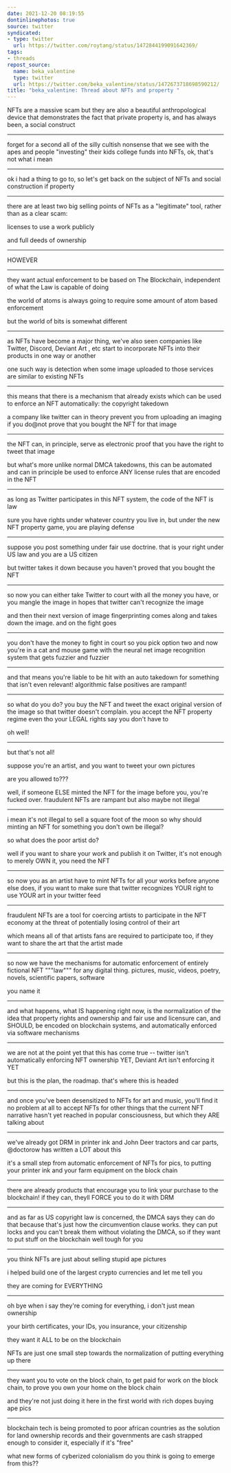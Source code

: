 ```yaml
---
date: 2021-12-20 08:19:55
dontinlinephotos: true
source: twitter
syndicated:
- type: twitter
  url: https://twitter.com/roytang/status/1472844199091642369/
tags:
- threads
repost_source:
  name: beka_valentine
  type: twitter
  url: https://twitter.com/beka_valentine/status/1472673718698590212/
title: "beka_valentine: Thread about NFTs and property "
---
```


NFTs are a massive scam but they are also a beautiful anthropological device that demonstrates the fact that private property is, and has always been, a social construct

---

forget for a second all of the silly cultish nonsense that we see with the apes and people "investing" their kids college funds into NFTs, ok, that's not what i mean

---

ok i had a thing to go to, so let's get back on the subject of NFTs and social construction if property

---

there are at least two big selling points of NFTs as a "legitimate" tool, rather than as a clear scam:

licenses to use a work publicly

and full deeds of ownership

---

HOWEVER

---

they want actual enforcement to be based on The Blockchain, independent of what the Law is capable of doing

the world of atoms is always going to require some amount of atom based enforcement

but the world of bits is somewhat different

---

as NFTs have become a major thing, we've also seen companies like Twitter, Discord, Deviant Art , etc start to incorporate NFTs into their products in one way or another

one such way is detection when some image uploaded to those services are similar to existing NFTs

---

this means that there is a mechanism that already exists which can be used to enforce an NFT automatically: the copyright takedown

a company like twitter can in theory prevent you from uploading an imaging if you do@not prove that you bought the NFT for that image

---

the NFT can, in principle, serve as electronic proof that you have the right to tweet that image

but what's more  unlike normal DMCA takedowns, this can be automated and can in principle be used to enforce ANY license rules that are encoded in the NFT

---

as long as Twitter participates in this NFT system, the code of the NFT is law

sure you have rights under whatever country you live in, but under the new NFT property game, you are playing defense

---

suppose you post something under fair use doctrine. that is your right under US law and you are a US citizen

but twitter takes it down because you haven't proved that you bought the NFT

---

so now you can either take Twitter to court with all the money you have, or you mangle the image in hopes that twitter can't recognize the image

and then their next version of image fingerprinting comes along and takes down the image. and on the fight goes

---

you don't have the money to fight in court so you pick option two and now you're in a cat and mouse game with the neural net image recognition system that gets fuzzier and fuzzier

---

and that means you're liable to be hit with an auto takedown for something that isn't even relevant! algorithmic false positives are rampant!

---

so what do you do? you buy the NFT and tweet the exact original version of the image so that twitter doesn't complain. you accept the NFT property regime even tho your LEGAL rights say you don't have to

oh well!

---

but that's not all!

suppose you're an artist, and you want to tweet your own pictures

are you allowed to???

well, if someone ELSE minted the NFT for the image before you, you're fucked over. fraudulent NFTs are rampant but also maybe not illegal

---

i mean it's not illegal to sell a square foot of the moon so why should minting an NFT for something you don't own be illegal?

so what does the poor artist do?

well if you want to share your work and publish it on Twitter, it's not enough to merely OWN it, you need the NFT

---

so now you as an artist have to mint NFTs for all your works before anyone else does, if you want to make sure that twitter recognizes YOUR right to use YOUR art in your twitter feed

---

fraudulent NFTs are a tool for coercing artists to participate in the NFT economy at the threat of potentially losing control of their art

which means all of that artists fans are required to participate too, if they want to share the art that the artist made

---

so now we have the mechanisms for automatic enforcement of entirely fictional NFT """law""" for any digital thing. pictures, music, videos, poetry, novels, scientific papers, software

you name it

---

and what happens, what IS happening right now, is the normalization of the idea that property rights and ownership and fair use and licensure can, and SHOULD, be encoded on blockchain systems, and automatically enforced via software mechanisms

---

we are not at the point yet that this has come true -- twitter isn't automatically enforcing NFT ownership YET, Deviant Art isn't enforcing it YET

but this is the plan, the roadmap. that's where this is headed

---

and once you've been desensitized to NFTs for art and music, you'll find it no problem at all to accept NFTs for other things that the current NFT narrative hasn't yet reached in popular consciousness, but which they ARE talking about

---

we've already got DRM in printer ink and John Deer tractors and car parts, @doctorow has written a LOT about this

it's a small step from automatic enforcement of NFTs for pics, to putting your printer ink and your farm equipment on the block chain

---

there are already products that encourage you to link your purchase to the blockchain! if they can, theyll FORCE you to do it with DRM

---

and as far as US copyright law is concerned, the DMCA says they can do that because that's just how the circumvention clause works. they can put locks and you can't break them without violating the DMCA, so if they want to put stuff on the blockchain well tough for you

---

you think  NFTs are just about selling stupid ape pictures 

i helped build one of the largest crypto currencies and let me tell you

they are coming for EVERYTHING

---

oh bye when i say they're coming for everything, i don't just mean ownership

your birth certificates, your IDs, you insurance, your citizenship

they want it ALL to be on the blockchain

NFTs are just one small step towards the normalization of putting everything up there

---

they want you to vote on the block chain, to get paid for work on the block chain, to prove you own your home on the block chain

and they're not just doing it here in the first world with rich dopes buying ape pics

---

blockchain tech is being promoted to poor african countries as the solution for land ownership records and their governments are cash strapped enough to consider it, especially if it's "free"

what new forms of cyberized colonialism do you think is going to emerge from this??
